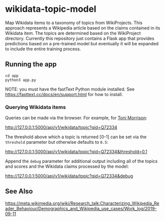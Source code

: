# wikidata-topic-model
Map Wikidata items to a taxonomy of topics from WikiProjects. This approach represents a Wikipedia article based on the claims contained in its Wikidata item. The topics are determined based on the WikiProject directory. Currently this repository just contains a Flask app that provides predictions based on a pre-trained model but eventually it will be expanded to include the entire training process.

## Running the app

```
cd app
python3 app.py
```
NOTE: you must have the fastText Python module installed.
See https://fasttext.cc/docs/en/support.html for how to install.

### Querying Wikidata items
Queries can be made via the browser. For example, for [Toni Morrison](https://www.wikidata.org/wiki/Q72334):

http://127.0.0.1:5000/api/v1/wikidata/topic?qid=Q72334

The threshold above which a topic is returned [0-1] can be set via the `threshold` parameter but otherwise defaults to `0.5`:

http://127.0.0.1:5000/api/v1/wikidata/topic?qid=Q72334&threshold=0.1

Append the `debug` parameter for additional output including all of the topics and scores and the Wikidata claims processed by the model:

http://127.0.0.1:5000/api/v1/wikidata/topic?qid=Q72334&debug



## See Also
https://meta.wikimedia.org/wiki/Research_talk:Characterizing_Wikipedia_Reader_Behaviour/Demographics_and_Wikipedia_use_cases/Work_log/2019-09-11
